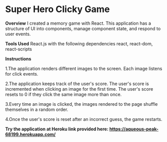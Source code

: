 # Super Hero Clicky Game

**Overview**
 I created a memory game with React. This application has a structure of UI into components, manage component state, and respond to user events.

 **Tools Used**
  React.js with the following dependencies react, react-dom, react-scripts

  **Instructions**
  
  1.The application renders different images to the screen. Each image listens for click events.

  2.The application keeps track of the user's score. The user's score is incremented when clicking an image for the first time. The user's score resets to 0 if they click the same image more than once.

  3.Every time an image is clicked, the images rendered to the page shuffle themselves in a random order.

  4.Once the user's score is reset after an incorrect guess, the game restarts.

**Try the application at Heroku link provided here: https://aqueous-peak-68199.herokuapp.com/**




